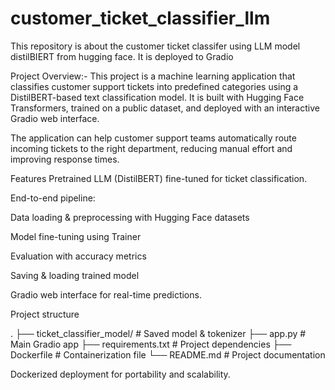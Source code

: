 # customer_ticket_classifier_llm
This repository is about the customer ticket classifer using LLM model distilBIERT from hugging face. It is deployed to Gradio

Project Overview:-
This project is a machine learning application that classifies customer support tickets into predefined categories using a DistilBERT-based text classification model.
It is built with Hugging Face Transformers, trained on a public dataset, and deployed with an interactive Gradio web interface.

The application can help customer support teams automatically route incoming tickets to the right department, reducing manual effort and improving response times.

Features
Pretrained LLM (DistilBERT) fine-tuned for ticket classification.

End-to-end pipeline:

Data loading & preprocessing with Hugging Face datasets

Model fine-tuning using Trainer

Evaluation with accuracy metrics

Saving & loading trained model

Gradio web interface for real-time predictions.


Project structure

.
├── ticket_classifier_model/   # Saved model & tokenizer
├── app.py                     # Main Gradio app
├── requirements.txt           # Project dependencies
├── Dockerfile                 # Containerization file
└── README.md                  # Project documentation


Dockerized deployment for portability and scalability.


